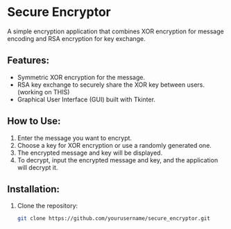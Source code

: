 # Secure Encryptor

A simple encryption application that combines XOR encryption for message encoding and RSA encryption for key exchange.

## Features:
- Symmetric XOR encryption for the message.
- RSA key exchange to securely share the XOR key between users.(working on THIS)
- Graphical User Interface (GUI) built with Tkinter.

## How to Use:
1. Enter the message you want to encrypt.
2. Choose a key for XOR encryption or use a randomly generated one.
3. The encrypted message and key will be displayed.
4. To decrypt, input the encrypted message and key, and the application will decrypt it.

## Installation:
1. Clone the repository:
   ```bash
   git clone https://github.com/yourusername/secure_encryptor.git
